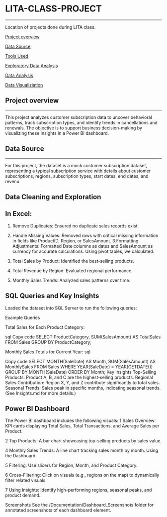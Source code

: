 # LITA-CLASS-PROJECT
---
Location of projects done during LITA class.

[Project overview](#project-overview)

[Data Source](#data-source)

[Tools Used](#tools-used)

[Exploratory Data Analysis](#exploratory-data-analysis)

[Data Analysis](#data-analysis)

[Data Visualiziation](#data-visualization)

## Project overview
---
This project analyzes customer subscription data to uncover behavioral patterns, track subscription types, and identify trends in cancellations and renewals. The objective is to support business decision-making by visualizing these insights in a Power BI dashboard.

## Data Source
---
For this project, the dataset is a mock customer subscription dataset, representing a typical subscription service with details about customer subscriptions, regions, subscription types, start dates, end dates, and revenu

## Data Cleaning and Exploration
## In Excel:

1. Remove Duplicates: Ensured no duplicate sales records exist.

2. Handle Missing Values: Removed rows with critical missing information in fields like ProductID, Region, or SalesAmount.
3.Formatting Adjustments: Formatted Date columns as dates and SalesAmount as currency for accurate calculations.
Using pivot tables, we calculated:

4. Total Sales by Product: Identified the best-selling products.
5. Total Revenue by Region: Evaluated regional performance.
6. Monthly Sales Trends: Analyzed sales patterns over time.

## SQL Queries and Key Insights
Loaded the dataset into SQL Server to run the following queries:

Example Queries

Total Sales for Each Product Category:

sql
Copy code
SELECT ProductCategory, SUM(SalesAmount) AS TotalSales
FROM Sales
GROUP BY ProductCategory;

Monthly Sales Totals for Current Year:
sql

Copy code
SELECT MONTH(SaleDate) AS Month, SUM(SalesAmount) AS MonthlySales
FROM Sales
WHERE YEAR(SaleDate) = YEAR(GETDATE())
GROUP BY MONTH(SaleDate)
ORDER BY Month;
Key Insights
Top-Selling Products: Product A, B, and C are the highest-selling products.
Regional Sales Contribution: Region X, Y, and Z contribute significantly to total sales.
Seasonal Trends: Sales peak in specific months, indicating seasonal trends.
(See Insights.md for more details.)

## Power BI Dashboard
The Power BI dashboard includes the following visuals:
1 Sales Overview: KPI cards displaying Total Sales, Total Transactions, and Average Sales per Product.

2 Top Products: A bar chart showcasing top-selling products by sales value.

4 Monthly Sales Trends: A line chart tracking sales month by month.
Using the Dashboard

5 Filtering: Use slicers for Region, Month, and Product Category.

6 Cross-Filtering: Click on visuals (e.g., regions on the map) to dynamically filter related visuals.

7 Using Insights: Identify high-performing regions, seasonal peaks, and product demand.

Screenshots
See the /Documentation/Dashboard_Screenshots folder for annotated screenshots of each dashboard element.
